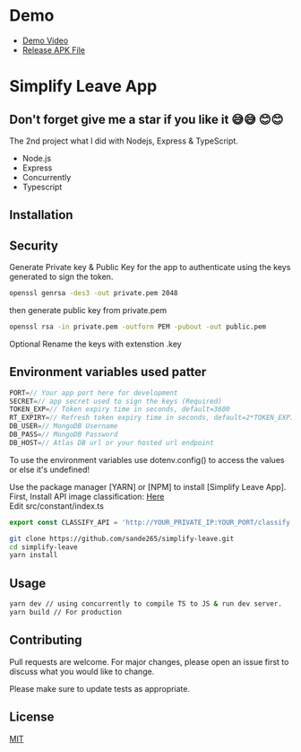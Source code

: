 # Demo 
- [Demo Video](https://www.youtube.com/watch?v=uXKZ3sGw7oE)
- [Release APK File](https://secufiles.com/aYb3/app-release.apk)
# Simplify Leave App

## Don't forget give me a star if you like it 😅😅 😊😊

The 2nd project what I did with Nodejs, Express & TypeScript.

- Node.js
- Express
- Concurrently
- Typescript
## Installation

## Security
Generate Private key & Public Key for the app to authenticate using the keys generated to sign the token.
```bash
openssl genrsa -des3 -out private.pem 2048
```
then generate public key from private.pem
```bash
openssl rsa -in private.pem -outform PEM -pubout -out public.pem
```
Optional Rename the keys with extenstion .key

## Environment variables used patter
```javascript
PORT=// Your app port here for development
SECRET=// app secret used to sign the keys (Required)
TOKEN_EXP=// Token expiry time in seconds, default=3600
RT_EXPIRY=// Refresh token expiry time in seconds, default=2*TOKEN_EXPIRY
DB_USER=// MongoDB Username
DB_PASS=// MongoDB Password
DB_HOST=// Atlas DB url or your hosted url endpoint
```
To use the environment variables use dotenv.config() to access the values or else it's undefined!

Use the package manager [YARN] or [NPM] to install [Simplify Leave App].\
First, Install API image classification: [Here](https://github.com/iamvucms/ImageClassifyAPI/blob/master/README.md#installation)\
Edit src/constant/index.ts
```javascript
export const CLASSIFY_API = 'http://YOUR_PRIVATE_IP:YOUR_PORT/classify'
```
```bash
git clone https://github.com/sande265/simplify-leave.git
cd simplify-leave
yarn install
```


## Usage

```bash
yarn dev // using concurrently to compile TS to JS & run dev server.
yarn build // For production


```

## Contributing
Pull requests are welcome. For major changes, please open an issue first to discuss what you would like to change.

Please make sure to update tests as appropriate.

## License
[MIT](https://choosealicense.com/licenses/mit/)